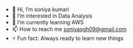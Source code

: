 - 👋 Hi, I’m soniya kumari
- 👀 I’m interested in Data Analysis
- 🌱 I’m currently learning AWS
- 📫 How to reach me  soniyasgh09@gmail.com
- ⚡ Fun fact: Always ready to learn new things
